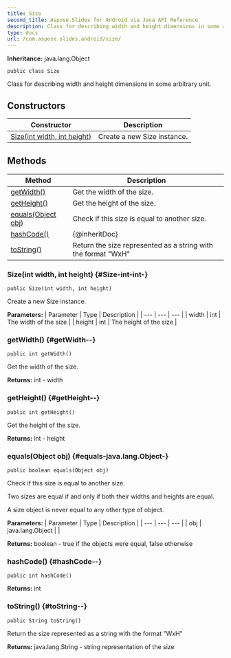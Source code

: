 ```yaml
---
title: Size
second_title: Aspose.Slides for Android via Java API Reference
description: Class for describing width and height dimensions in some arbitrary unit.
type: docs
url: /com.aspose.slides.android/size/
---
```

**Inheritance:**
java.lang.Object
```
public class Size
```

Class for describing width and height dimensions in some arbitrary unit.
## Constructors

| Constructor | Description |
| --- | --- |
| [Size(int width, int height)](#Size-int-int-) | Create a new Size instance. |
## Methods

| Method | Description |
| --- | --- |
| [getWidth()](#getWidth--) | Get the width of the size. |
| [getHeight()](#getHeight--) | Get the height of the size. |
| [equals(Object obj)](#equals-java.lang.Object-) | Check if this size is equal to another size. |
| [hashCode()](#hashCode--) | \{@inheritDoc\} |
| [toString()](#toString--) | Return the size represented as a string with the format  "WxH"  |
### Size(int width, int height) {#Size-int-int-}
```
public Size(int width, int height)
```


Create a new Size instance.

**Parameters:**
| Parameter | Type | Description |
| --- | --- | --- |
| width | int | The width of the size |
| height | int | The height of the size |

### getWidth() {#getWidth--}
```
public int getWidth()
```


Get the width of the size.

**Returns:**
int - width
### getHeight() {#getHeight--}
```
public int getHeight()
```


Get the height of the size.

**Returns:**
int - height
### equals(Object obj) {#equals-java.lang.Object-}
```
public boolean equals(Object obj)
```


Check if this size is equal to another size.

Two sizes are equal if and only if both their widths and heights are equal.

A size object is never equal to any other type of object.

**Parameters:**
| Parameter | Type | Description |
| --- | --- | --- |
| obj | java.lang.Object |  |

**Returns:**
boolean -  true  if the objects were equal,  false  otherwise
### hashCode() {#hashCode--}
```
public int hashCode()
```




**Returns:**
int
### toString() {#toString--}
```
public String toString()
```


Return the size represented as a string with the format  "WxH" 

**Returns:**
java.lang.String - string representation of the size
